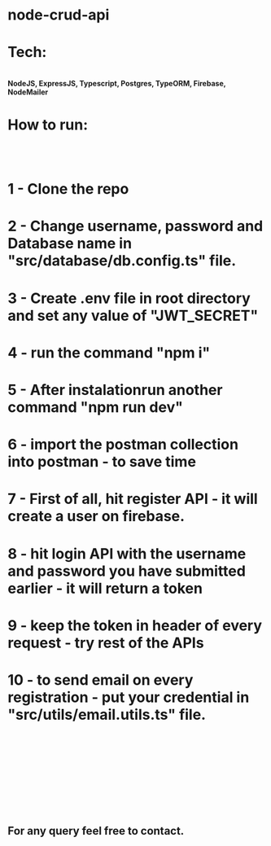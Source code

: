 # node-crud-api

# Tech:
<br>
<b> NodeJS, ExpressJS, Typescript, Postgres, TypeORM, Firebase, NodeMailer<b> 

# How to run:
<br>
<br>
<h1> 1 - Clone the repo
<br>
<h1>2 - Change username, password and Database name in "src/database/db.config.ts" file.
<br>
<h1>3 - Create .env file in root directory and set any value of "JWT_SECRET"
<br>
<h1>4 - run the command "npm i"
<br>
<h1>5 - After instalationrun another command "npm run dev"
<br>
<h1>6 - import the postman collection into postman - to save time
<br>
<h1>7 - First of all, hit register API - it will create a user on firebase.
<br>
<h1>8 - hit login API with the username and password you have submitted earlier - it will return a token
<br>
<h1>9 - keep the token in header of every request - try rest of the APIs
<br>
<h1>10 - to send email on every registration - put your credential in "src/utils/email.utils.ts" file.
<br>
<br>
<br>
<br>
<br>
<br>
<h2>For any query feel free to contact.